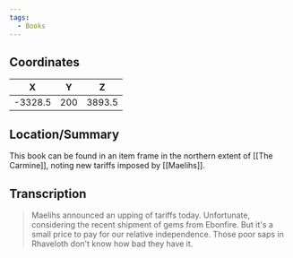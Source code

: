 ```yaml
---
tags:
  - Books
---
```


## Coordinates
|  **X**  | **Y** | **Z**  |
| :-----: | :---: | :----: |
| -3328.5 |  200  | 3893.5 |

## Location/Summary
This book can be found in an item frame in the northern extent of [[The Carmine]], noting new tariffs imposed by [[Maelihs]].

## Transcription
> Maelihs announced an upping of tariffs today. Unfortunate, considering the recent shipment of gems from Ebonfire. But it's a small price to pay for our relative independence. Those poor saps in Rhaveloth don't know how bad they have it.
